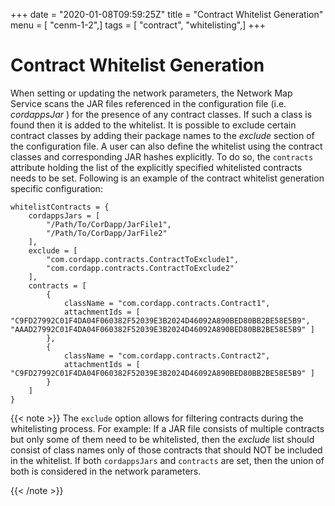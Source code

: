 +++
date = "2020-01-08T09:59:25Z"
title = "Contract Whitelist Generation"
menu = [ "cenm-1-2",]
tags = [ "contract", "whitelisting",]
+++


# Contract Whitelist Generation

When setting or updating the network parameters, the Network Map Service scans the JAR files referenced in the
            configuration file (i.e. *cordappsJar* ) for the presence of any contract classes. If such a class is found then it is
            added to the whitelist. It is possible to exclude certain contract classes by adding their package names to the
            *exclude* section of the configuration file. A user can also define the whitelist using the contract classes and
            corresponding JAR hashes explicitly. To do so, the `contracts` attribute holding the list of the explicitly specified
            whitelisted contracts needs to be set. Following is an example of the contract whitelist generation specific
            configuration:

```guess
whitelistContracts = {
    cordappsJars = [
        "/Path/To/CorDapp/JarFile1",
        "/Path/To/CorDapp/JarFile2"
    ],
    exclude = [
        "com.cordapp.contracts.ContractToExclude1",
        "com.cordapp.contracts.ContractToExclude2"
    ],
    contracts = [
        {
            className = "com.cordapp.contracts.Contract1",
            attachmentIds = [ "C9FD27992C01F4DA04F060382F52039E3B2024D46092A890BED80BB2BE58E5B9", "AAAD27992C01F4DA04F060382F52039E3B2024D46092A890BED80BB2BE58E5B9" ]
        },
        {
            className = "com.cordapp.contracts.Contract2",
            attachmentIds = [ "C9FD27992C01F4DA04F060382F52039E3B2024D46092A890BED80BB2BE58E5B9" ]
        }
    ]
}
```

{{< note >}}
The `exclude` option allows for filtering contracts during the whitelisting process. For example:
                If a JAR file consists of multiple contracts but only some of them need to be whitelisted, then the *exclude* list
                should consist of class names only of those contracts that should NOT be included in the whitelist.
                If both `cordappsJars` and `contracts` are set, then the union of both is considered in the network parameters.

{{< /note >}}

